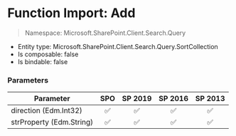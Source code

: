 # Function Import: Add

> Namespace: Microsoft.SharePoint.Client.Search.Query

- Entity type: Microsoft.SharePoint.Client.Search.Query.SortCollection
- Is composable: false
- Is bindable: false

### Parameters

Parameter | SPO | SP 2019 | SP 2016 | SP 2013
----------|:---:|:-------:|:-------:|:-------:
direction (Edm.Int32) | ✅ | ✅ | ✅ | ✅
strProperty (Edm.String) | ✅ | ✅ | ✅ | ✅